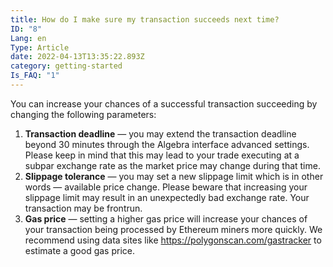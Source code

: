 ```yaml
---
title: How do I make sure my transaction succeeds next time?
ID: "8"
Lang: en
Type: Article
date: 2022-04-13T13:35:22.893Z
category: getting-started
Is_FAQ: "1"
---
```

You can increase your chances of a successful transaction succeeding by changing the following parameters: 

1. **Transaction deadline** — you may extend the transaction deadline beyond 30 minutes through the Algebra interface advanced settings. Please keep in mind that this may lead to your trade executing at a subpar exchange rate as the market price may change during that time. 
2. **Slippage tolerance** — you may set a new slippage limit which is in other words — available price change. Please beware that increasing your slippage limit may result in an unexpectedly bad exchange rate. Your transaction may be frontrun. 
3. **Gas price** — setting a higher gas price will increase your chances of your transaction being processed by Ethereum miners more quickly. We recommend using data sites like <https://polygonscan.com/gastracker> to estimate a good gas price.